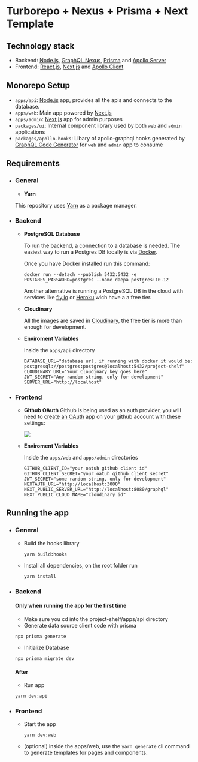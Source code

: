 # Turborepo + Nexus + Prisma + Next Template

## Technology stack

- Backend: [Node.js](https://nodejs.org/en/), [GraphQL Nexus](https://nexusjs.org/), [Prisma](https://www.prisma.io/) and [Apollo Server](https://www.apollographql.com/docs/apollo-server/#:~:text=Apollo%20Server%20is%20an%20open,use%20data%20from%20any%20source.)
- Frontend: [React.js](https://reactjs.org/), [Next.js](https://nextjs.org/) and [Apollo Client](https://www.apollographql.com/docs/react/)

## Monorepo Setup

- `apps/api`: [Node.js](https://nodejs.org/en/) app, provides all the apis and connects to the database.
- `apps/web`: Main app powered by [Next.js](https://nextjs.org)
- `apps/admin`: [Next.js](https://nextjs.org) app for admin purposes
- `packages/ui`: Internal component library used by both `web` and `admin` applications
- `packages/apollo-hooks`: Libary of apollo-graphql hooks generated by [GraphQL Code Generator](https://www.graphql-code-generator.com/) for `web` and `admin` app to consume

## Requirements

- ### General

  - **Yarn**

  This repository uses [Yarn](https://classic.yarnpkg.com/lang/en/) as a package manager.

- ### Backend

  - **PostgreSQL Database**

    To run the backend, a connection to a database is needed. The easiest way to run a Postgres DB locally is via [Docker](https://www.docker.com/).

    Once you have Docker installed run this command:

    ```
    docker run --detach --publish 5432:5432 -e POSTGRES_PASSWORD=postgres --name daepa postgres:10.12
    ```

    Another alternative is running a PostgreSQL DB in the cloud with services like [fly.io](https://fly.io/) or [Heroku](https://dashboard.heroku.com) wich have a a free tier.

  - **Cloudinary**

    All the images are saved in [Cloudinary](https://cloudinary.com/), the free tier is more than enough for development.

  - **Enviroment Variables**

    Inside the `apps/api` directory

    ```
    DATABASE_URL="database url, if running with docker it would be: postgresql://postgres:postgres@localhost:5432/project-shelf"
    CLOUDINARY_URL="Your Cloudinary key goes here"
    JWT_SECRET="Any random string, only for development"
    SERVER_URL="http://localhost"
    ```

- ### Frontend

  - **Github OAuth**
    Github is being used as an auth provider, you will need to [create an OAuth](https://docs.github.com/en/developers/apps/building-oauth-apps/creating-an-oauth-app) app on your github account with these settings:

    ![](https://res.cloudinary.com/ivanms1/image/upload/v1644078662/Screen_Shot_2022-02-06_at_1.28.01_AM_aa0u5l.png)

  - **Enviroment Variables**

    Inside the `apps/web` and `apps/admin` directories

    ```
    GITHUB_CLIENT_ID="your oatuh github client id"
    GITHUB_CLIENT_SECRET="your oatuh github client secret"
    JWT_SECRET="some random string, only for development"
    NEXTAUTH_URL="http://localhost:3000"
    NEXT_PUBLIC_SERVER_URL="http://localhost:8080/graphql"
    NEXT_PUBLIC_CLOUD_NAME="cloudinary id"
    ```

## Running the app

- ### General

  - Build the hooks library
    ```
    yarn build:hooks
    ```
  - Install all dependencies, on the root folder run

    ```
    yarn install
    ```

- ### Backend

  #### Only when running the app for the first time

  - Make sure you cd into the project-shelf/apps/api directory
  - Generate data source client code with prisma

  ```
  npx prisma generate
  ```

  - Initialize Database

  ```
  npx prisma migrate dev
  ```

  #### After

  - Run app

  ```
  yarn dev:api
  ```

- ### Frontend

  - Start the app

    ```
    yarn dev:web
    ```

  - (optional) inside the apps/web, use the `yarn generate` cli command to generate templates for pages and components.
